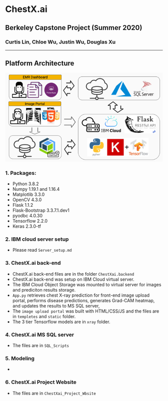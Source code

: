 # ChestX.ai

## Berkeley Capstone Project (Summer 2020)
### Curtis Lin, Chloe Wu, Justin Wu, Douglas Xu

-----

## Platform Architecture

![ChestXai_arch](Images/ChestXai_arch.png)

### 1. Packages:
- Python 3.8.2
- Numpy 1.19.1 and 1.16.4
- Matplotlib 3.3.0
- OpenCV 4.3.0
- Flask 1.1.2
- Flask-Bootstrap 3.3.7.1.dev1
- pyodbc 4.0.30
- Tensorflow 2.2.0
- Keras 2.3.0-tf

### 2. IBM cloud server setup
- Please read `Server_setup.md`

### 3. ChestX.ai back-end
- ChestX.ai back-end files are in the folder `ChestXai.backend`
- ChestX.ai back-end was setup on IBM Cloud virtual server.
- The IBM Cloud Object Storage was mounted to virtual server for images and prediciton results storage. 
- `App.py` retrieves chest X-ray prediction for front-end image upload portal, performs disease predictions, generates Grad-CAM heatmap, and updates the results to MS SQL server, 
- The `image upload portal` was built with HTML/CSS/JS and the files are in `templetes` and `static` folder.
- The 3 tier Tensorflow models are in `xray` folder.

### 4. ChestX.ai MS SQL server
- The files are in `SQL_Scripts`

### 5. Modeling 
- 

### 6. ChestX.ai Project Website
- The files are in `ChestXai_Project_Wbsite`




